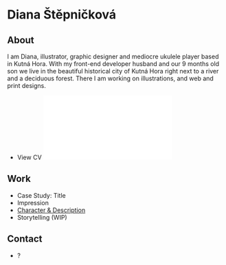 # Diana Štěpničková

## About

I am Diana, illustrator, graphic designer and mediocre ukulele player based in Kutná Hora. With my front-end developer husband and our 9 months old son we live in the beautiful historical city of Kutná Hora right next to a river and a deciduous forest. There I am working on illustrations, and web and print designs.

- View CV ![View CV.](04-experience/pdf/cv-stepnickova.pdf)

## Work
- Case Study: Title
- Impression
- [Character & Description](01-character-description/)
- Storytelling (WIP)

## Contact

- ?
